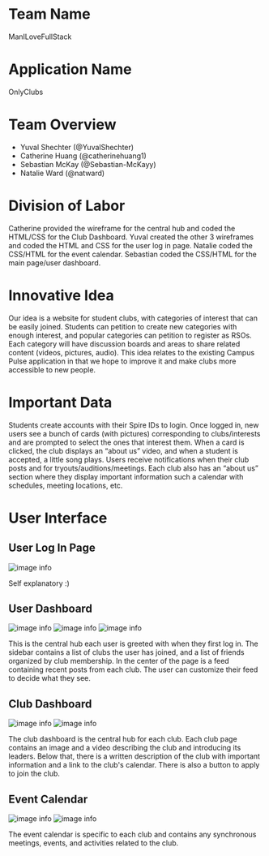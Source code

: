 # Team Name

ManILoveFullStack

# Application Name

OnlyClubs

# Team Overview

* Yuval Shechter (@YuvalShechter)
* Catherine Huang (@catherinehuang1)
* Sebastian McKay (@Sebastian-McKayy)
* Natalie Ward (@natward)

# Division of Labor

Catherine provided the wireframe for the central hub and coded the HTML/CSS for the Club Dashboard. Yuval created the other 3 wireframes and coded the HTML and CSS for the user log in page. Natalie coded the CSS/HTML for the event calendar. Sebastian coded the CSS/HTML for the main page/user dashboard. 

# Innovative Idea

Our idea is a website for student clubs, with categories of interest that can be easily joined. Students can petition to create new categories with enough interest, and popular categories can petition to register as RSOs. Each category will have discussion boards and areas to share related content (videos, pictures, audio). This idea relates to the existing Campus Pulse application in that we hope to improve it and make clubs more accessible to new people.

# Important Data

Students create accounts with their Spire IDs to login. Once logged in, new users see a bunch of cards (with pictures) corresponding to clubs/interests and are prompted to select the ones that interest them. When a card is clicked, the club displays an “about us” video, and when a student is accepted, a little song plays. Users receive notifications when their club posts and for tryouts/auditions/meetings. Each club also has an “about us” section where they display important information such a calendar with schedules, meeting locations, etc.

# User Interface

## User Log In Page

<!-- ADD SCREENSHOTS TO THE IMAGES FOLDER -->

![image info](./images/loginwireframe.png)
<!-- USER LOG IN SCREENSHOT HERE -->

Self explanatory :)

## User Dashboard

![image info](./images/mainpagewireframe.png)
![image info](./images/MainPageScreenshot2.png)
![image info](./images/MainPageScreenshot.png)

This is the central hub each user is greeted with when they first log in. The sidebar contains a list of clubs the user has joined, and a list of friends organized by club membership. In the center of the page is a feed containing recent posts from each club. The user can customize their feed to decide what they see.

## Club Dashboard

![image info](./images/clubpagewireframe.png)
![image info](./images/Club%20Page%20screenshot.jpg)
<!-- CLUB DASHBOARD SCREENSHOT HERE, also can someone describe what the questions are in the wireframe idk what they're for-->

The club dashboard is the central hub for each club. Each club page contains an image and a video describing the club and introducing its leaders. Below that, there is a written description of the club with important information and a link to the club's calendar. There is also a button to apply to join the club.

## Event Calendar

![image info](./images/calendarwireframe.png)
![image info](./images/calendarscrnshot.png)

The event calendar is specific to each club and contains any synchronous meetings, events, and activities related to the club.
